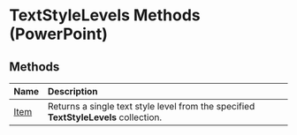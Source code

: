 
# TextStyleLevels Methods (PowerPoint)

## Methods



|**Name**|**Description**|
|:-----|:-----|
|[Item](03c6efd9-9066-a20d-fd78-ee697021c8e5.md)|Returns a single text style level from the specified  **TextStyleLevels** collection.|
